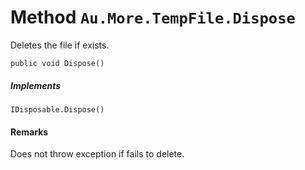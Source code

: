 # Method `Au.More.TempFile.Dispose`

Deletes the file if exists.

```
public void Dispose()
```

##### Implements

`IDisposable.Dispose()`

#### Remarks

Does not throw exception if fails to delete.